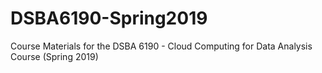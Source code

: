 # DSBA6190-Spring2019
Course Materials for the DSBA 6190 - Cloud Computing for Data Analysis Course (Spring 2019)
